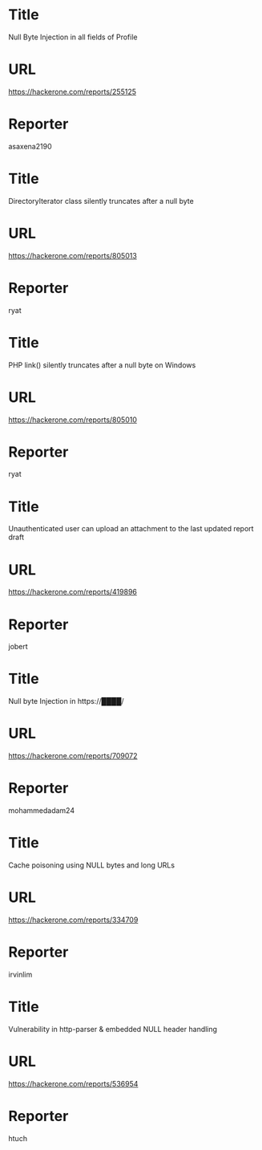 # Title
Null Byte Injection in all fields of Profile
# URL 
https://hackerone.com/reports/255125
# Reporter 
asaxena2190

# Title
DirectoryIterator class silently truncates after a null byte
# URL 
https://hackerone.com/reports/805013
# Reporter 
ryat

# Title
PHP link() silently truncates after a null byte on Windows
# URL 
https://hackerone.com/reports/805010
# Reporter 
ryat

# Title
Unauthenticated user can upload an attachment to the last updated report draft
# URL 
https://hackerone.com/reports/419896
# Reporter 
jobert

# Title
Null byte Injection in https://████/
# URL 
https://hackerone.com/reports/709072
# Reporter 
mohammedadam24

# Title
Cache poisoning using NULL bytes and long URLs
# URL 
https://hackerone.com/reports/334709
# Reporter 
irvinlim

# Title
Vulnerability in http-parser & embedded NULL header handling
# URL 
https://hackerone.com/reports/536954
# Reporter 
htuch


